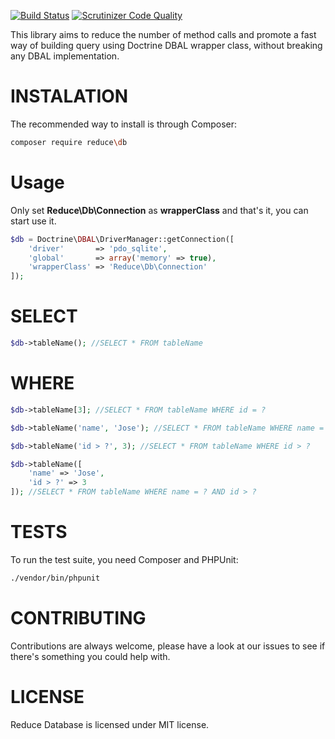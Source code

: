 [![Build Status](https://travis-ci.org/ReducePHP/Database.svg?branch=master)](https://travis-ci.org/ReducePHP/Database)
[![Scrutinizer Code Quality](https://scrutinizer-ci.com/g/ReducePHP/Database/badges/quality-score.png?b=master)](https://scrutinizer-ci.com/g/ReducePHP/Database/?branch=master)

This library aims to reduce the number of method calls and promote a fast way of building query using Doctrine DBAL wrapper class, without breaking any DBAL implementation.


INSTALATION
=========

The recommended way to install is through Composer:

```bash
composer require reduce\db
```

Usage
==========

Only set **Reduce\Db\Connection** as **wrapperClass** and that's it, you can start use it.

```php
$db = Doctrine\DBAL\DriverManager::getConnection([
    'driver'       => 'pdo_sqlite',
    'global'       => array('memory' => true),
    'wrapperClass' => 'Reduce\Db\Connection'
]);
```

SELECT
=========

```php
$db->tableName(); //SELECT * FROM tableName

```

WHERE
=========

```php
$db->tableName[3]; //SELECT * FROM tableName WHERE id = ?

```

```php
$db->tableName('name', 'Jose'); //SELECT * FROM tableName WHERE name = ?

```

```php
$db->tableName('id > ?', 3); //SELECT * FROM tableName WHERE id > ?

```

```php
$db->tableName([
    'name' => 'Jose', 
    'id > ?' => 3
]); //SELECT * FROM tableName WHERE name = ? AND id > ?

```

TESTS
=========

To run the test suite, you need Composer and PHPUnit:

```bash
./vendor/bin/phpunit
```

CONTRIBUTING
=========

Contributions are always welcome, please have a look at our issues to see if there's something you could help with.

LICENSE
=========

Reduce Database is licensed under MIT license.